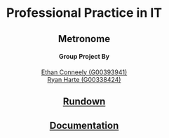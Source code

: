 <h1 align="center">
Professional Practice in IT
</h1>
<h2 align="center">
Metronome
</h2>
<h4 align="center">
Group Project By
</h4>

<p align="center">
  <a href="https://github.com/IrishBruse">Ethan Conneely (G00393941)</a>  
  <br>
  <a href="https://github.com/The-Mad-Ryanosaurus">Ryan Harte (G00338424)</a>
  <br>
  <h2 align="center"> <a href="./RUNDOWN.md">Rundown</a> <h2/>
  <h2 align="center"> <a href="./DOCUMENTATION.md">Documentation</a> <h2/>
  <br>
</p>

